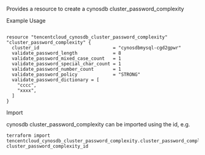Provides a resource to create a cynosdb cluster_password_complexity

Example Usage

```hcl

resource "tencentcloud_cynosdb_cluster_password_complexity" "cluster_password_complexity" {
  cluster_id                           = "cynosdbmysql-cgd2gpwr"
  validate_password_length             = 8
  validate_password_mixed_case_count   = 1
  validate_password_special_char_count = 1
  validate_password_number_count       = 1
  validate_password_policy             = "STRONG"
  validate_password_dictionary = [
    "cccc",
    "xxxx",
  ]
}

```

Import

cynosdb cluster_password_complexity can be imported using the id, e.g.

```
terraform import tencentcloud_cynosdb_cluster_password_complexity.cluster_password_complexity cluster_password_complexity_id
```